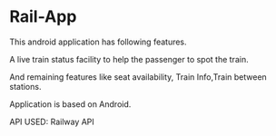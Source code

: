 # Rail-App

This android application has following features.

A live train status facility to help the passenger to spot the train.

And remaining features like seat availability, Train Info,Train between stations.

Application is based on Android.

API USED: Railway API
